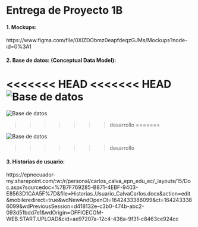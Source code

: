 # Entrega de Proyecto 1B </h1>

<h4> 1. Mockups: </h4> https://www.figma.com/file/0XlZDObmz0eapfdeqzGJMs/Mockups?node-id=0%3A1
<h4>2. Base de datos: (Conceptual Data Model):  </h4>  

<<<<<<< HEAD
<<<<<<< HEAD
![Base de datos](https://user-images.githubusercontent.com/88899205/149810904-17b51017-2f4d-4eba-983b-224b4266af57.png)
=======
![Base de datos](https://user-images.githubusercontent.com/88899205/149839220-43754b07-3f7b-4c71-9912-a8d38664451f.png)


>>>>>>> desarrollo
=======


![Base de datos](https://user-images.githubusercontent.com/88899205/149839220-43754b07-3f7b-4c71-9912-a8d38664451f.png)

>>>>>>> desarrollo


<h4> 3. Historias de usuario: </h4> 
https://epnecuador-my.sharepoint.com/:w:/r/personal/carlos_calva_epn_edu_ec/_layouts/15/Doc.aspx?sourcedoc=%7B7F769285-B871-4EBF-9403-E8563D1CAA5F%7D&file=Historias_Usuario_CalvaCarlos.docx&action=edit&mobileredirect=true&wdNewAndOpenCt=1642433386099&ct=1642433386099&wdPreviousSession=d418132e-c3b0-474b-abc2-093d51bdd7e1&wdOrigin=OFFICECOM-WEB.START.UPLOAD&cid=ae97207a-12c4-436a-9f31-c8463ce924cc
